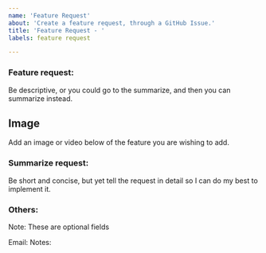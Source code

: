 ```yaml
---
name: 'Feature Request'
about: 'Create a feature request, through a GitHub Issue.'
title: 'Feature Request - '
labels: feature request

---
```


### Feature request:
Be descriptive, or you could go to the summarize, and then you can summarize instead.


## Image
Add an image or video below of the feature you are wishing to add.



### Summarize request:
Be short and concise, but yet tell the request in detail so I can do my best to implement it.

### Others:
Note: These are optional fields

Email: 
Notes: 
